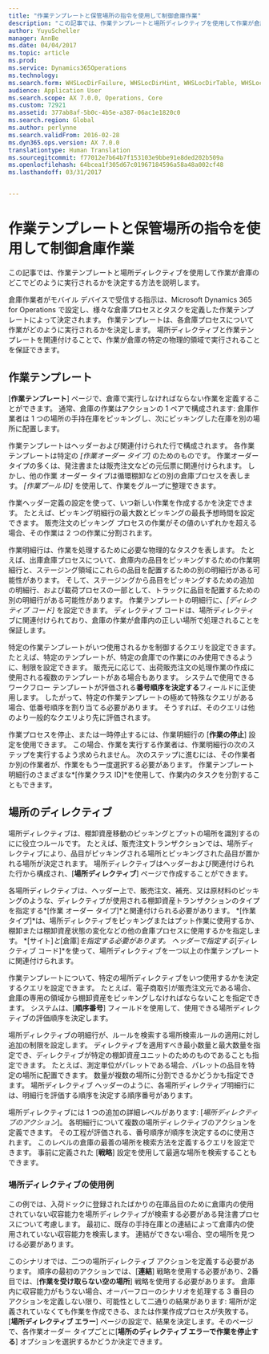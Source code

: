 ```yaml
---
title: "作業テンプレートと保管場所の指令を使用して制御倉庫作業"
description: "この記事では、作業テンプレートと場所ディレクティブを使用して作業が倉庫のどこでどのように実行されるかを決定する方法を説明します。"
author: YuyuScheller
manager: AnnBe
ms.date: 04/04/2017
ms.topic: article
ms.prod: 
ms.service: Dynamics365Operations
ms.technology: 
ms.search.form: WHSLocDirFailure, WHSLocDirHint, WHSLocDirTable, WHSLocDirTableUOM, WHSRFMenuItem, WHSWork, WHSWorkClass, WHSWorkPool, WHSWorkTemplateTable
audience: Application User
ms.search.scope: AX 7.0.0, Operations, Core
ms.custom: 72921
ms.assetid: 377ab8af-5b0c-4b5e-a387-06ac1e1820c0
ms.search.region: Global
ms.author: perlynne
ms.search.validFrom: 2016-02-28
ms.dyn365.ops.version: AX 7.0.0
translationtype: Human Translation
ms.sourcegitcommit: f77012e7b64b7f153103e9bbe91e8ded202b509a
ms.openlocfilehash: 64bcea1f305d67c01967184596a58a48a002cf48
ms.lasthandoff: 03/31/2017


---
```


# <a name="control-warehouse-work-by-using-work-templates-and-location-directives"></a>作業テンプレートと保管場所の指令を使用して制御倉庫作業

この記事では、作業テンプレートと場所ディレクティブを使用して作業が倉庫のどこでどのように実行されるかを決定する方法を説明します。

倉庫作業者がモバイル デバイスで受信する指示は、Microsoft Dynamics 365 for Operations で設定し、様々な倉庫プロセスとタスクを定義した作業テンプレートによって決定されます。 作業テンプレートは、各倉庫プロセスについて作業がどのように実行されるかを決定します。 場所ディレクティブと作業テンプレートを関連付けることで、作業が倉庫の特定の物理的領域で実行されることを保証できます。

## <a name="work-templates"></a>作業テンプレート
[**作業テンプレート**] ページで、倉庫で実行しなければならない作業を定義することができます。 通常、倉庫の作業はアクションの 1 ペアで構成されます: 倉庫作業者は 1 つの場所の手持在庫をピッキングし、次にピッキングした在庫を別の場所に配置します。 

作業テンプレートはヘッダーおよび関連付けられた行で構成されます。 各作業テンプレートは特定の *[作業オーダー タイプ]* のためのものです。 作業オーダー タイプの多くは、発注書または販売注文などの元伝票に関連付けられます。 しかし、他の作業 オーダー タイプは循環棚卸などの別の倉庫プロセスを表します。 *[作業プール ID]* を使用して、作業をグループに整理できます。 

作業ヘッダー定義の設定を使って、いつ新しい作業を作成するかを決定できます。 たとえば、ピッキング明細行の最大数とピッキングの最長予想時間を設定できます。 販売注文のピッキング プロセスの作業がその値のいずれかを超える場合、その作業は 2 つの作業に分割されます。 

作業明細行は、作業を処理するために必要な物理的なタスクを表します。 たとえば、出庫倉庫プロセスについて、倉庫内の品目をピッキングするための作業明細行と、ステージング領域にこれらの品目を配置するための別の明細行がある可能性があります。 そして、ステージングから品目をピッキングするための追加の明細行、および載荷プロセスの一部として、トラックに品目を配置するための別の明細行がある可能性があります。 作業テンプレートの明細行に、*[ディレクティブ コード]* を設定できます。 ディレクティブ コードは、場所ディレクティブに関連付けられており、倉庫の作業が倉庫内の正しい場所で処理されることを保証します。 

特定の作業テンプレートがいつ使用されるかを制御するクエリを設定できます。 たとえば、特定のテンプレートが、特定の倉庫での作業にのみ使用できるように、制限を設定できます。 販売元に応じて、出荷販売注文の処理作業の作成に使用される複数のテンプレートがある場合もあります。 システムで使用できるワークフロー テンプレートが評価される**番号順序を決定する**フィールドに正使用します。 したがって、特定の作業テンプレートの極めて特殊なクエリがある場合、低番号順序を割り当てる必要があります。 そうすれば、そのクエリは他のより一般的なクエリより先に評価されます。 

作業プロセスを停止、または一時停止するには、作業明細行の [**作業の停止**] 設定を使用できます。 この場合、作業を実行する作業者は、作業明細行の次のステップを実行するよう求められません。 次のステップに進むには、その作業者か別の作業者が、作業をもう一度選択する必要があります。 作業テンプレート明細行のさまざまな*[作業クラス ID]*を使用して、作業内のタスクを分割することもできます。

## <a name="location-directives"></a>場所のディレクティブ
場所ディレクティブは、棚卸資産移動のピッキングとプットの場所を識別するのにに役立つルールです。 たとえば、販売注文トランザクションでは、場所ディレクティブにより、品目がピッキングされる場所とピッキングされた品目が置かれる場所が決定されます。 場所ディレクティブはヘッダーおよび関連付けられた行から構成され、[**場所ディレクティブ**] ページで作成することができます。 

各場所ディレクティブは、ヘッダー上で、販売注文、補充、又は原材料のピッキングのような、ディレクティブが使用される棚卸資産トランザクションのタイプを指定する*[作業 オーダー タイプ]*と関連付けられる必要があります。 *[作業タイプ]*は、場所ディレクティブをピッキングまたはプット作業に使用するか、棚卸または棚卸資産状態の変化などの他の倉庫プロセスに使用するかを指定します。 *[サイト]*と*[倉庫]*を指定する必要があります。 ヘッダーで指定する*[ディレクティブ コード]*を使って、場所ディレクティブを一つ以上の作業テンプレートに関連付けられます。 

作業テンプレートについて、特定の場所ディレクティブをいつ使用するかを決定するクエリを設定できます。 たとえば、電子商取引が販売注文元である場合、倉庫の専用の領域から棚卸資産をピッキングしなければならないことを指定できます。 システムは、[**順序番号**] フィールドを使用して、使用できる場所ディレクティブの評価順序を決定します。 

場所ディレクティブの明細行が、ルールを検索する場所検索ルールの適用に対し追加の制限を設定します。 ディレクティブを適用すべき最小数量と最大数量を指定でき、ディレクティブが特定の棚卸資産ユニットのためのものであることも指定できます。 たとえば、測定単位がパレットである場合、パレットの品目を特定の場所に配置できます。 数量が複数の場所に分割できるかどうかも指定できます。 場所ディレクティブ ヘッダーのように、各場所ディレクティブ明細行には、明細行を評価する順序を決定する順序番号があります。 

場所ディレクティブには 1 つの追加の詳細レベルがあります: [*場所ディレクティブのアクション*]。 各明細行について複数の場所ディレクティブのアクションを定義できます。 その工程が評価される、番号順序が順序を決定するのに使用されます。 このレベルの倉庫の最善の場所を検索方法を定義するクエリを設定できます。 事前に定義された [**戦略**] 設定を使用して最適な場所を検索することもできます。

### <a name="example-of-the-use-of-location-directives"></a>場所ディレクティブの使用例

この例では、入荷ドックに登録されたばかりの在庫品目のために倉庫内の使用されていない収容能力を場所ディレクティブが検索する必要がある発注書プロセスについて考慮します。 最初に、既存の手持在庫との連結によって倉庫内の使用されていない収容能力を検索します。 連結ができない場合、空の場所を見つける必要があります。 

このシナリオでは、二つの場所ディレクティブ アクションを定義する必要があります。 順序の最初のアクションでは、[**連結**] 戦略を使用する必要があり、2番目では、[**作業を受け取らない空の場所**] 戦略を使用する必要があります。 倉庫内に収容能力がもうない場合、オーバーフローのシナリオを処理する 3 番目のアクションを定義しない限り、可能性として二通りの結果があります: 場所が定義されていなくても作業を作成できる、または作業作成プロセスが失敗する。 [**場所ディレクティブ エラー**] ページの設定で、結果を決定します。そのページで、各作業オーダー タイプごとに[**場所のディレクティブ エラーで作業を停止する**] オプションを選択するかどうか決定できます。


